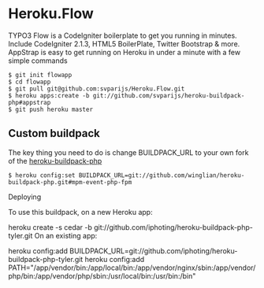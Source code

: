 Heroku.Flow
===========

TYPO3 Flow is a CodeIgniter boilerplate to get you running in minutes. Include CodeIgniter 2.1.3, HTML5 BoilerPlate, Twitter Bootstrap & more. AppStrap is easy to get running on Heroku in under a minute with a few simple commands

	$ git init flowapp
	$ cd flowapp
	$ git pull git@github.com:svparijs/Heroku.Flow.git
	$ heroku apps:create -b git://github.com/svparijs/heroku-buildpack-php#appstrap
	$ git push heroku master

Custom buildpack
----------------

The key thing you need to do is change BUILDPACK_URL to your own fork of the [heroku-buildpack-php](https://github.com/heroku/heroku-buildpack-php)

	$ heroku config:set BUILDPACK_URL=git://github.com/winglian/heroku-buildpack-php.git#mpm-event-php-fpm


Deploying

To use this buildpack, on a new Heroku app:

heroku create -s cedar -b git://github.com/iphoting/heroku-buildpack-php-tyler.git
On an existing app:

heroku config:add BUILDPACK_URL=git://github.com/iphoting/heroku-buildpack-php-tyler.git
heroku config:add PATH="/app/vendor/bin:/app/local/bin:/app/vendor/nginx/sbin:/app/vendor/php/bin:/app/vendor/php/sbin:/usr/local/bin:/usr/bin:/bin"